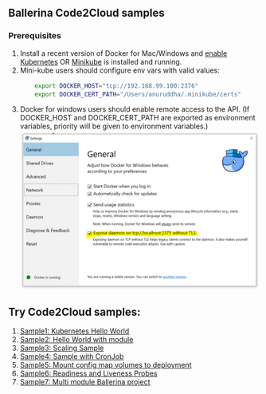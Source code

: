 ## Ballerina Code2Cloud samples

### Prerequisites
 1. Install a recent version of Docker for Mac/Windows and [enable Kubernetes](https://docs.docker.com/docker-for-mac/#kubernetes) OR
    [Minikube](https://kubernetes.io/docs/tasks/tools/install-minikube/) is installed and running.
 2. Mini-kube users should configure env vars with valid values: 
    ```bash
        export DOCKER_HOST="tcp://192.168.99.100:2376" 
        export DOCKER_CERT_PATH="/Users/anuruddha/.minikube/certs"
    ```
 2. Docker for windows users should enable remote access to the API.
 (If DOCKER_HOST and DOCKER_CERT_PATH are exported as environment variables, priority will be given to environment variables.)
 ![alt tag](./images/docker_for_windows.png)
  

## Try Code2Cloud samples:

1. [Sample1: Kubernetes Hello World](sample1/)
1. [Sample2: Hello World with module](sample2/)
1. [Sample3: Scaling Sample](sample3/)
1. [Sample4: Sample with CronJob](sample4/)
1. [Sample5: Mount config map volumes to deployment](sample5/)
1. [Sample6: Readiness and Liveness Probes](sample6/)
1. [Sample7: Multi module Ballerina project](sample7/)